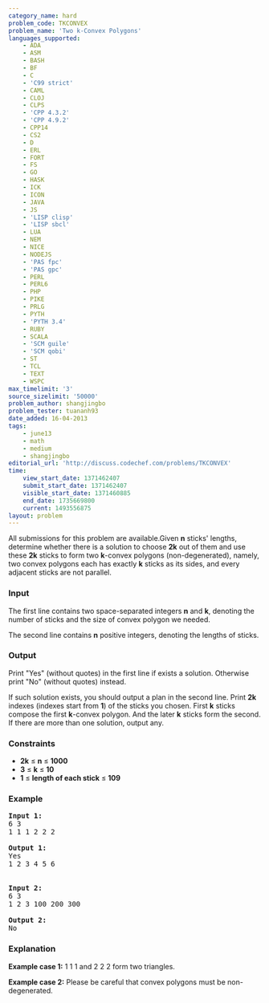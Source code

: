 ```yaml
---
category_name: hard
problem_code: TKCONVEX
problem_name: 'Two k-Convex Polygons'
languages_supported:
    - ADA
    - ASM
    - BASH
    - BF
    - C
    - 'C99 strict'
    - CAML
    - CLOJ
    - CLPS
    - 'CPP 4.3.2'
    - 'CPP 4.9.2'
    - CPP14
    - CS2
    - D
    - ERL
    - FORT
    - FS
    - GO
    - HASK
    - ICK
    - ICON
    - JAVA
    - JS
    - 'LISP clisp'
    - 'LISP sbcl'
    - LUA
    - NEM
    - NICE
    - NODEJS
    - 'PAS fpc'
    - 'PAS gpc'
    - PERL
    - PERL6
    - PHP
    - PIKE
    - PRLG
    - PYTH
    - 'PYTH 3.4'
    - RUBY
    - SCALA
    - 'SCM guile'
    - 'SCM qobi'
    - ST
    - TCL
    - TEXT
    - WSPC
max_timelimit: '3'
source_sizelimit: '50000'
problem_author: shangjingbo
problem_tester: tuananh93
date_added: 16-04-2013
tags:
    - june13
    - math
    - medium
    - shangjingbo
editorial_url: 'http://discuss.codechef.com/problems/TKCONVEX'
time:
    view_start_date: 1371462407
    submit_start_date: 1371462407
    visible_start_date: 1371460885
    end_date: 1735669800
    current: 1493556875
layout: problem
---
```

All submissions for this problem are available.Given **n** sticks' lengths, determine whether there is a solution to choose **2k** out of them and use these **2k** sticks to form two **k**-convex polygons (non-degenerated), namely, two convex polygons each has exactly **k** sticks as its sides, and every adjacent sticks are not parallel.

### Input

The first line contains two space-separated integers **n** and **k**, denoting the number of sticks and the size of convex polygon we needed.

The second line contains **n** positive integers, denoting the lengths of sticks.

### Output

Print "Yes" (without quotes) in the first line if exists a solution. Otherwise print "No" (without quotes) instead.

If such solution exists, you should output a plan in the second line. Print **2k** indexes (indexes start from **1**) of the sticks you chosen. First **k** sticks compose the first **k**-convex polygon. And the later **k** sticks form the second. If there are more than one solution, output any.

### Constraints

- **2k** ≤ **n** ≤ **1000**
- **3** ≤ **k** ≤ **10**
- **1** ≤ **length of each stick** ≤ **109**

### Example

<pre>
<b>Input 1:</b>
6 3
1 1 1 2 2 2

<b>Output 1:</b>
Yes
1 2 3 4 5 6


<b>Input 2:</b>
6 3
1 2 3 100 200 300

<b>Output 2:</b>
No
</pre>
### Explanation

**Example case 1:** 1 1 1 and 2 2 2 form two triangles.

**Example case 2:** Please be careful that convex polygons must be non-degenerated.
